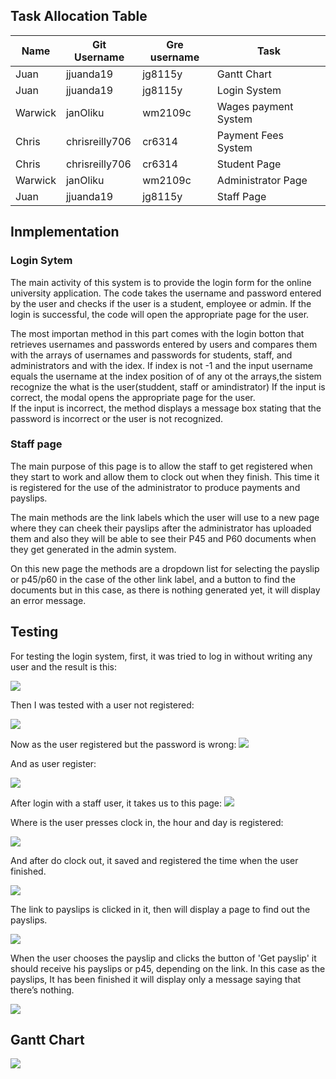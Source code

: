 ## Task Allocation Table

|Name| Git Username | Gre username| Task |
|---|---|---|---|
|Juan|jjuanda19|jg8115y|Gantt Chart|
|Juan | jjuanda19 | jg8115y|Login System|
|Warwick|janOliku|wm2109c|Wages payment System|
|Chris|chrisreilly706|cr6314|Payment Fees System|
|Chris|chrisreilly706|cr6314|Student Page|
|Warwick|janOliku|wm2109c|Administrator Page|
|Juan | jjuanda19 | jg8115y|Staff Page|


## Inmplementation
### Login Sytem
<p>The main activity of this system is to provide the login form for the online university application. The code takes the username and password entered by the user and checks if the user is a student, employee or admin. If the login is successful, the code will open the appropriate page for the user.</p>
 The most importan method in this part comes with the login botton that retrieves usernames and passwords entered by users and compares them with the arrays of usernames and passwords for students, staff, and administrators and with the idex. If index is not -1 and the input username equals the username at the index position of of any ot the arrays,the sistem recognize the what is the user(studdent, staff or amindistrator) If the input is correct, the modal opens the appropriate page for the user. <br>If the input is incorrect, the method displays a message box stating that the password is incorrect or the user is not recognized. 

 ### Staff page
<p>The main purpose of this page is to allow the staff to get registered when they start to work and allow them to clock out when they finish. This time it is registered for the use of the administrator to produce payments and payslips.</p>
 <p>The main methods are the link labels which the user will use to a new page where they can cheek their payslips after the administrator has uploaded them and also they will be able to see their P45 and P60 documents when they get generated in the admin system.</p>
<p>On this new page the methods are a dropdown list for selecting the payslip or p45/p60 in the case of the other link label, and a button to find the documents but in this case, as there is nothing generated yet, it will display an error message.</p>

 ## Testing
 For testing the login system, first, it was tried to log in without writing any user and the result is this:

 <img src="https://user-images.githubusercontent.com/114992140/228295813-2fbd19ec-d796-4b67-ad18-d9b7f85dfa11.png">

 Then I was tested with a user not registered:
 
 <img src="https://user-images.githubusercontent.com/114992140/228296189-601b4a68-d51d-4b39-9fc7-484038d44c63.png">

 Now as the user registered but the password is wrong:
 <img src="https://user-images.githubusercontent.com/114992140/228296399-23656ab5-d873-4320-b449-789e8fa47dd8.png">

 And as user register:

 <img src="https://user-images.githubusercontent.com/114992140/228296578-f35db66e-46ba-447a-8184-87cf947f6c94.png">
<p>
After login with a staff user, it takes us to this page:

<img src="https://user-images.githubusercontent.com/114992140/228297123-9cd8e2a3-928b-457e-af8b-cf8314591a41.png">

Where is the user presses clock in, the hour and day is registered:

<img src="https://user-images.githubusercontent.com/114992140/228297273-85a4e812-8627-40b3-a45d-b681ce1bbc40.png">

And after do clock out, it saved and registered the time when the user finished.

<img src="https://user-images.githubusercontent.com/114992140/228297383-690cc841-0ec3-4942-934b-8274c7821ce5.png">

The link to payslips is clicked in it, then will display a page to find out the payslips.

<img src="https://user-images.githubusercontent.com/114992140/228297580-71b5fbb2-57c2-4d05-b9d0-1d9446f6dcd5.png">

When the user chooses the payslip and clicks the button of 'Get payslip' it should receive his payslips or p45, depending on the link.
In this case as the payslips, It has been finished it will display only a message saying that there’s nothing.

<img src="https://user-images.githubusercontent.com/114992140/228297682-65cfbbbe-a7d6-467b-9b2a-b3336c4a9de1.png">

</p>


## Gantt Chart
<img src="https://user-images.githubusercontent.com/114992140/228252248-0254b650-57f4-4708-8fe2-e8b5b82ec1cc.png">

